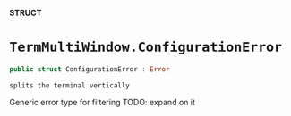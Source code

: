 **STRUCT**

# `TermMultiWindow.ConfigurationError`

```swift
public struct ConfigurationError : Error
```

    splits the terminal vertically
Generic error type for filtering
TODO: expand on it
